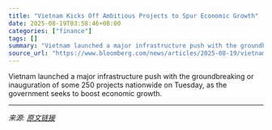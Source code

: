 ```yaml
---
title: "Vietnam Kicks Off Ambitious Projects to Spur Economic Growth"
date: 2025-08-19T03:58:46+08:00
categories: ["finance"]
tags: []
summary: "Vietnam launched a major infrastructure push with the groundbreaking or inauguration of some 250 projects nationwide on Tuesday, as the government seeks to boost economic growth."
source_url: "https://www.bloomberg.com/news/articles/2025-08-19/vietnam-kicks-off-ambitious-new-projects-to-spur-economic-growth"
---
```


Vietnam launched a major infrastructure push with the groundbreaking or inauguration of some 250 projects nationwide on Tuesday, as the government seeks to boost economic growth.

---

*来源: [原文链接](https://www.bloomberg.com/news/articles/2025-08-19/vietnam-kicks-off-ambitious-new-projects-to-spur-economic-growth)*
